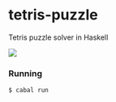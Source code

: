 # tetris-puzzle
Tetris puzzle solver in Haskell

<kbd><img src="https://raw.github.com/mpod/tetris-puzzle/master/solver.png"/></kbd>

### Running ###
    $ cabal run
